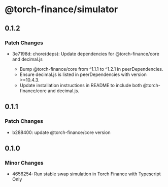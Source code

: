 # @torch-finance/simulator

## 0.1.2

### Patch Changes

- 3e7198d: chore(deps): Update dependencies for @torch-finance/core and decimal.js

  - Bump @torch-finance/core from ^1.1.1 to ^1.2.1 in peerDependencies.
  - Ensure decimal.js is listed in peerDependencies with version >=10.4.3.
  - Update installation instructions in README to include both @torch-finance/core and decimal.js.

## 0.1.1

### Patch Changes

- b288400: update @torch-finance/core version

## 0.1.0

### Minor Changes

- 4656254: Run stable swap simulation in Torch Finance with Typescript Only
